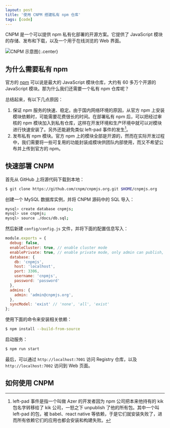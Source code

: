 ```yaml
---
layout: post
title: '使用 CNPM 搭建私有 npm 仓库'
tags: [code]
---
```


CNPM 是一个可以提供 npm 私有化部署的开源方案。它提供了 JavaScript 模块的存储、发布和下载，以及一个用于在线浏览的 Web 界面。

![CNPM 示意图]({{site.img_url}}/cnpm-architecture.png){:.center}

## 为什么需要私有 npm

官方的 [npm](https://www.npmjs.com/) 可以说是最大的 JavaScript 模块仓库，大约有 60 多万个开源的 JavaScript 模块。那为什么我们还需要一个私有 npm 仓库呢？

总结起来，有以下几点原因：

1. 保证 npm 服务的快速、稳定。由于国内网络环境的原因，从官方 npm 上安装模块依赖时，可能需要花费很长的时间。在部署私有 npm 后，可以把经过审核的 npm 模块加入到私有仓库，这样在开发环境和生产环境中就可以对模块进行快速安装了。另外还能避免类似 left-pad 事件的发生[^1]。
2. 发布私有 npm 模块。官方 npm 上的模块全部是开源的，然而在实际开发过程中，我们需要将一些可复用的功能封装成模块供团队内部使用，而又不希望公布并上传到官方的 npm。


## 快速部署 CNPM

首先从 GitHub 上将源代码下载到本地：

```sh
$ git clone https://github.com/cnpm/cnpmjs.org.git $HOME/cnpmjs.org
```

创建一个 MySQL 数据库实例，并将 CNPM 源码中的 SQL 导入：

```sh
mysql> create database cnpmjs;
mysql> use cnpmjs;
mysql> source ./docs/db.sql;
```

然后新建 `config/config.js` 文件，并将下面的配置信息写入：

```js
module.exports = {
  debug: false,
  enableCluster: true, // enable cluster mode
  enablePrivate: true, // enable private mode, only admin can publish, other use just can sync package from source npm
  database: {
    db: 'cnpmjs',
    host: 'localhost',
    port: 3306,
    username: 'cnpmjs',
    password: 'password'
  },
  admins: {
    admin: 'admin@cnpmjs.org',
  },
  syncModel: 'exist' // 'none', 'all', 'exist'
};
```

使用下面的命令来安装相关依赖：

```sh
$ npm install --build-from-source
```

启动服务：

```sh
$ npm run start
```

最后，可以通过 `http://localhost:7001` 访问 Registry 仓库，以及 `http://localhost:7002` 访问到 Web 页面。

## 如何使用 CNPM


[^1]: left-pad 事件是指一个叫做 Azer 的开发者因为 npm 公司把本来他持有的 kik 包名字转移给了 kik 公司，一怒之下 unpublish 了他的所有包。其中一个叫 left-pad 的包，被 babel、react native 等依赖，于是它们就安装失败了，进而所有依赖它们的应用也都会安装和构建失败。